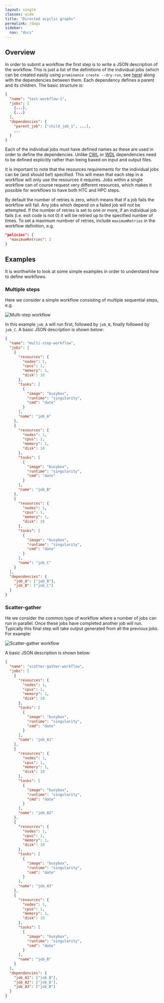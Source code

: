 ```yaml
---
layout: single
classes: wide
title: "Directed acyclic graphs"
permalink: /dags
sidebar:
  nav: "docs"
---
```


## Overview
In order to submit a workflow the first step is to write a JSON description of the workflow. This is just a list of the definitions of the individual jobs (which can be created easily using `prominence create --dry-run`, see [here](/docs/generating-json)) along with the dependencies between them. Each dependency defines a parent and its children. The basic structure is:
```json
{
  "name": "test-workflow-1",
  "jobs": [
    {...},
    {...}
  ],
  "dependencies": {
    "parent_job": ["child_job_1", ...],
    ...
  }
}
```
Each of the individual jobs must have defined names as these are used in order to define the dependencies. Unlike [CWL](https://www.commonwl.org/) or [WDL](https://github.com/openwdl/wdl) dependencies need to be defined explicitly rather than being based on input and output files.

It is important to note that the resources requirements for the individual jobs can be (and should be!) specified. This will mean that each step in a workflow will only use the resources it requires. Jobs within a single workflow can of course request very different resources, which makes it possible for workflows to have both HTC and HPC steps.

By default the number of retries is zero, which means that if a job fails the workflow will fail. Any jobs which depend on a failed
job will not be attempted.
If the number of retries is set to one
or more, if an individual job fails (i.e. exit code is not 0) it will be retried up to the specified number of times.
To set a maximum numbver of retries, include `maximumRetries` in the workflow definition, e.g.
```json
"policies": {
  "maximumRetries": 2
}
```

## Examples
It is worthwhile to look at some simple examples in order to understand how to define workflows.

### Multiple steps
Here we consider a simple workflow consisting of multiple sequential steps, e.g.

![Multi-step workflow](multi-step-workflow.png)

In this example `job_A` will run first, followed by `job_B`, finally followed by `job_C`. A basic JSON description is shown below:
```json
{
  "name": "multi-step-workflow",
  "jobs": [
    {
      "resources": {
        "nodes": 1,
        "cpus": 1,
        "memory": 1,
        "disk": 10
      },
      "tasks": [
        {
          "image": "busybox",
          "runtime": "singularity",
          "cmd": "date"
        }
      ],
      "name": "job_A"
    },
    {
      "resources": {
        "nodes": 1,
        "cpus": 1,
        "memory": 1,
        "disk": 10
      },
      "tasks": [
        {
          "image": "busybox",
          "runtime": "singularity",
          "cmd": "date"
        }
      ],
      "name": "job_B"
    },
    {
      "resources": {
        "nodes": 1,
        "cpus": 1,
        "memory": 1,
        "disk": 10
      },
      "tasks": [
        {
          "image": "busybox",
          "runtime": "singularity",
          "cmd": "date"
        }
      ],
      "name": "job_C"
    }
  ],
  "dependencies": {
    "job_A": ["job_B"],
    "job_B": ["job_C"]
  }
}
```

### Scatter-gather
He we consider the common type of workflow where a number of jobs can run in parallel. Once these jobs have completed another job will run. Typically this final step will take output generated from all the previous jobs. For example:

![Scatter-gather workflow](scatter-gather-workflow.png)

A basic JSON description is shown below:
```json
{
  "name": "scatter-gather-workflow",
  "jobs": [
    {
      "resources": {
        "nodes": 1,
        "cpus": 1,
        "memory": 1,
        "disk": 10
      },
      "tasks": [
        {
          "image": "busybox",
          "runtime": "singularity",
          "cmd": "date"
        }
      ],
      "name": "job_A1"
    },
    {
      "resources": {
        "nodes": 1,
        "cpus": 1,
        "memory": 1,
        "disk": 10
      },
      "tasks": [
        {
          "image": "busybox",
          "runtime": "singularity",
          "cmd": "date"
        }
      ],
      "name": "job_A2"
    },
    {
      "resources": {
        "nodes": 1,
        "cpus": 1,
        "memory": 1,
        "disk": 10
      },
      "tasks": [
        {
          "image": "busybox",
          "runtime": "singularity",
          "cmd": "date"
        }
      ],
      "name": "job_A3"
    },
    {
      "resources": {
        "nodes": 1,
        "cpus": 1,
        "memory": 1,
        "disk": 10
      },
      "tasks": [
        {
          "image": "busybox",
          "runtime": "singularity",
          "cmd": "date"
        }
      ],
      "name": "job_B"
    }
  ],
  "dependencies": {
    "job_A1": ["job_B"],
    "job_A2": ["job_B"],
    "job_A3": ["job_B"]
  }
}
```

